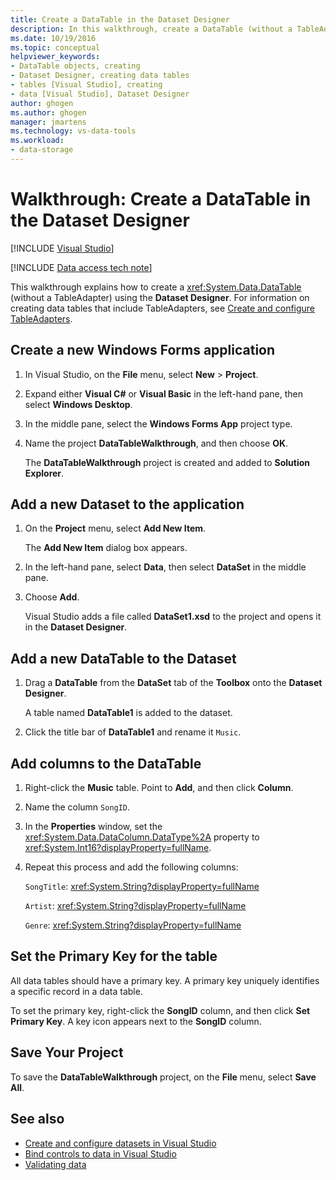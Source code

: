 ```yaml
---
title: Create a DataTable in the Dataset Designer
description: In this walkthrough, create a DataTable (without a TableAdapter) using the Dataset Designer in Visual Studio for ADO.NET .NET Framework applications. Create a new Windows Forms application, and add a new dataset to it.
ms.date: 10/19/2016
ms.topic: conceptual
helpviewer_keywords:
- DataTable objects, creating
- Dataset Designer, creating data tables
- tables [Visual Studio], creating
- data [Visual Studio], Dataset Designer
author: ghogen
ms.author: ghogen
manager: jmartens
ms.technology: vs-data-tools
ms.workload:
- data-storage
---
```

# Walkthrough: Create a DataTable in the Dataset Designer

 [!INCLUDE [Visual Studio](~/includes/applies-to-version/vs-windows-only.md)]

[!INCLUDE [Data access tech note](./includes/data-technology-note.md)]

This walkthrough explains how to create a <xref:System.Data.DataTable> (without a TableAdapter) using the **Dataset Designer**. For information on creating data tables that include TableAdapters, see [Create and configure TableAdapters](../data-tools/create-and-configure-tableadapters.md).

## Create a new Windows Forms application

1. In Visual Studio, on the **File** menu, select **New** > **Project**.

2. Expand either **Visual C#** or **Visual Basic** in the left-hand pane, then select **Windows Desktop**.

3. In the middle pane, select the **Windows Forms App** project type.

4. Name the project **DataTableWalkthrough**, and then choose **OK**.

     The **DataTableWalkthrough** project is created and added to **Solution Explorer**.

## Add a new Dataset to the application

1. On the **Project** menu, select **Add New Item**.

     The **Add New Item** dialog box appears.

2. In the left-hand pane, select **Data**, then select **DataSet** in the middle pane.

3. Choose **Add**.

     Visual Studio adds a file called **DataSet1.xsd** to the project and opens it in the **Dataset Designer**.

## Add a new DataTable to the Dataset

1. Drag a **DataTable** from the **DataSet** tab of the **Toolbox** onto the **Dataset Designer**.

     A table named **DataTable1** is added to the dataset.

2. Click the title bar of **DataTable1** and rename it `Music`.

## Add columns to the DataTable

1. Right-click the **Music** table. Point to **Add**, and then click **Column**.

2. Name the column `SongID`.

3. In the **Properties** window, set the <xref:System.Data.DataColumn.DataType%2A> property to <xref:System.Int16?displayProperty=fullName>.

4. Repeat this process and add the following columns:

     `SongTitle`: <xref:System.String?displayProperty=fullName>

     `Artist`: <xref:System.String?displayProperty=fullName>

     `Genre`: <xref:System.String?displayProperty=fullName>

## Set the Primary Key for the table

All data tables should have a primary key. A primary key uniquely identifies a specific record in a data table.

To set the primary key, right-click the **SongID** column, and then click **Set Primary Key**. A key icon appears next to the **SongID** column.

## Save Your Project

To save the **DataTableWalkthrough** project, on the **File** menu, select **Save All**.

## See also

- [Create and configure datasets in Visual Studio](../data-tools/create-and-configure-datasets-in-visual-studio.md)
- [Bind controls to data in Visual Studio](../data-tools/bind-controls-to-data-in-visual-studio.md)
- [Validating data](../data-tools/validate-data-in-datasets.md)
